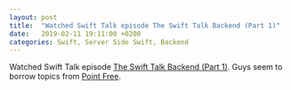```yaml
---
layout: post
title:  "Watched Swift Talk episode The Swift Talk Backend (Part 1)"
date:   2019-02-11 19:11:00 +0200
categories: Swift, Server Side Swift, Backend
---
```

Watched Swift Talk episode [The Swift Talk Backend (Part 1)](http://talk.objc.io/episodes/S01E138-the-swift-talk-backend-part-1). Guys seem to borrow topics from [Point Free](https://www.pointfree.co).

